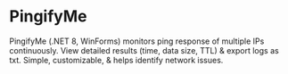 # PingifyMe
PingifyMe (.NET 8, WinForms) monitors ping response of multiple IPs continuously. View detailed results (time, data size, TTL) &amp; export logs as txt. Simple, customizable, &amp; helps identify network issues.
